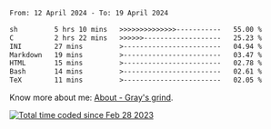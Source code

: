 <!--START_SECTION:waka-->

```txt
From: 12 April 2024 - To: 19 April 2024

sh         5 hrs 10 mins   >>>>>>>>>>>>>>-----------   55.00 %
C          2 hrs 22 mins   >>>>>>-------------------   25.23 %
INI        27 mins         >------------------------   04.94 %
Markdown   19 mins         >------------------------   03.47 %
HTML       15 mins         >------------------------   02.78 %
Bash       14 mins         >------------------------   02.61 %
TeX        11 mins         >------------------------   02.05 %
```

<!--END_SECTION:waka-->

<!-- [![grayxu's github stats](https://github-readme-stats.vercel.app/api?username=grayxu&count_private=true&show_icons=true)](https://github.com/grayxu) -->

Know more about me: [About - Gray's grind](https://www.grayxu.cn/).
<p align="left">
  <a href="https://wakatime.com/@c69eb31e-43a1-463f-8968-c3449e386f57"><img src="https://wakatime.com/badge/user/c69eb31e-43a1-463f-8968-c3449e386f57.svg" title="Total time coded since Feb 28 2023" /></a>
</p>

